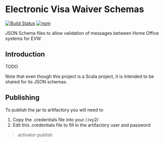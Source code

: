 Electronic Visa Waiver Schemas
==============================

[![Build Status](https://travis-ci.org/UKHomeOffice/evw-schemas.svg?branch=master)](https://travis-ci.org/UKHomeOffice/evw-schemas)
[![npm](https://img.shields.io/npm/v/evw-schemas.svg)](https://www.npmjs.com/package/evw-schemas)

JSON Schema files to allow validation of messages between Home Office systems for EVW

Introduction
------------
TODO

Note that even though this project is a Scala project, it is intended to be shared for its JSON schemas.

Publishing
----------
To publish the jar to artifactory you will need to 

1. Copy the .credentials file into your <home directory>/.ivy2/
2. Edit this .credentials file to fill in the artifactory user and password

> activator publish
